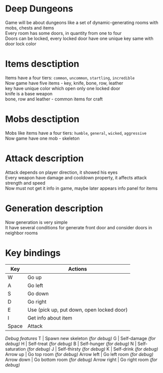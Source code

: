 # Deep Dungeons

Game will be about dungeons like a set of dynamic-generating rooms with mobs, chests and items  
Every room has some doors, in quantity from one to four  
Doors can be locked, every locked door have one unique key same with door lock color  

# Items desctiption

Items have a four tiers: `common`, `uncommon`, `startling`, `incredible`  
Now game have five items - key, knife, bone, row, leather  
key have unique color which open only one locked door  
knife is a base weapon  
bone, row and leather - common items for craft  

# Mobs desctiption

Mobs like items have a four tiers: `humble`, `general`, `wicked`, `aggressive`  
Now game have one mob - skeleton

# Attack description

Attack depends on player direction, it showed his eyes  
Every weapon have damage and cooldown property, it affects attack strength and speed  
Now must not get it info in game, maybe later appears info panel for items

# Generation description

Now generation is very simple  
It have several conditions for generate front door and consider doors in neighbor rooms  

# Key bindings

Key  | Actions
------------- | -------------
W  | Go up
A  | Go left
S  | Go down
D  | Go right
E  | Use (pick up, put down, open locked door)
I  | Get info about item
Space  | Attack
*Debug features*
T  | Spawn new skeleton *(for debug)*
G  | Self-damage *(for debug)*
H  | Self-treat *(for debug)*
B  | Self-hunger *(for debug)*
N  | Self-saturation *(for debug)*
J  | Self-thirsty *(for debug)*
K  | Self-drink *(for debug)*
Arrow up | Go top room *(for debug)*
Arrow left | Go left room *(for debug)*
Arrow down | Go bottom room *(for debug)*
Arrow  right | Go right room *(for debug)*